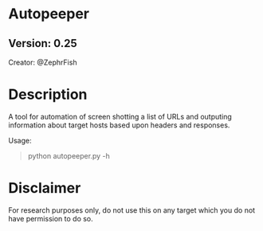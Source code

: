 # Autopeeper 
## Version: 0.25

Creator: @ZephrFish 

Description 
=========== 

A tool for automation of screen shotting a list of URLs and outputing information about target hosts based upon headers and responses. 

Usage: 

> python autopeeper.py -h 





# Disclaimer
For research purposes only, do not use this on any target which you do not have permission to do so.
